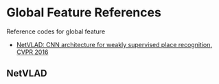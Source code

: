 # Global Feature References
Reference codes for global feature
* [NetVLAD: CNN architecture for weakly supervised place recognition, CVPR 2016](https://openaccess.thecvf.com/content_cvpr_2016/papers/Arandjelovic_NetVLAD_CNN_Architecture_CVPR_2016_paper.pdf)

## NetVLAD
